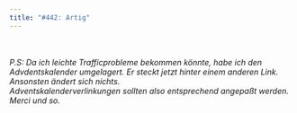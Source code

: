```yaml
---
title: "#442: Artig"
---
```

<br />
<br />
<em>P.S: Da ich leichte Trafficprobleme bekommen k&ouml;nnte, habe ich den Advdentskalender umgelagert. Er steckt jetzt hinter einem anderen Link. Ansonsten &auml;ndert sich nichts.<br />
Adventskalenderverlinkungen sollten also entsprechend angepa&szlig;t werden.<br />
Merci und so.</em>
